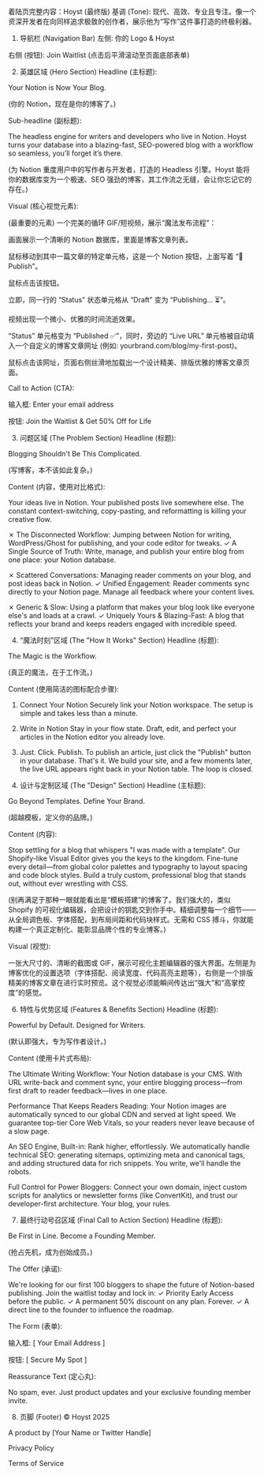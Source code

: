 着陆页完整内容：Hoyst (最终版)
基调 (Tone): 现代、高效、专业且专注。像一个资深开发者在向同样追求极致的创作者，展示他为“写作”这件事打造的终极利器。

1. 导航栏 (Navigation Bar)
左侧: 你的 Logo & Hoyst

右侧 (按钮): Join Waitlist (点击后平滑滚动至页面底部表单)

2. 英雄区域 (Hero Section)
Headline (主标题):

Your Notion is Now Your Blog.

(你的 Notion，现在是你的博客了。)

Sub-headline (副标题):

The headless engine for writers and developers who live in Notion. Hoyst turns your database into a blazing-fast, SEO-powered blog with a workflow so seamless, you’ll forget it’s there.

(为 Notion 重度用户中的写作者与开发者，打造的 Headless 引擎。Hoyst 能将你的数据库变为一个极速、SEO 强劲的博客，其工作流之无缝，会让你忘记它的存在。)

Visual (核心视觉元素):

(最重要的元素) 一个完美的循环 GIF/短视频，展示“魔法发布流程”：

画面展示一个清晰的 Notion 数据库，里面是博客文章列表。

鼠标移动到其中一篇文章的特定单元格，这是一个 Notion 按钮，上面写着 “🚀 Publish”。

鼠标点击该按钮。

立即，同一行的 “Status” 状态单元格从 “Draft” 变为 “Publishing... ⏳”。

视频出现一个微小、优雅的时间流逝效果。

“Status” 单元格变为 “Published ✅”，同时，旁边的 “Live URL” 单元格被自动填入一个自定义的博客文章网址 (例如: yourbrand.com/blog/my-first-post)。

鼠标点击该网址，页面右侧丝滑地加载出一个设计精美、排版优雅的博客文章页面。

Call to Action (CTA):

输入框: Enter your email address

按钮: Join the Waitlist & Get 50% Off for Life

3. 问题区域 (The Problem Section)
Headline (标题):

Blogging Shouldn't Be This Complicated.

(写博客，本不该如此复杂。)

Content (内容，使用对比格式):

Your ideas live in Notion. Your published posts live somewhere else. The constant context-switching, copy-pasting, and reformatting is killing your creative flow.

✗ The Disconnected Workflow: Jumping between Notion for writing, WordPress/Ghost for publishing, and your code editor for tweaks.
✓ A Single Source of Truth: Write, manage, and publish your entire blog from one place: your Notion database.

✗ Scattered Conversations: Managing reader comments on your blog, and post ideas back in Notion.
✓ Unified Engagement: Reader comments sync directly to your Notion page. Manage all feedback where your content lives.

✗ Generic & Slow: Using a platform that makes your blog look like everyone else's and loads at a crawl.
✓ Uniquely Yours & Blazing-Fast: A blog that reflects your brand and keeps readers engaged with incredible speed.

4. “魔法时刻”区域 (The "How It Works" Section)
Headline (标题):

The Magic is the Workflow.

(真正的魔法，在于工作流。)

Content (使用简洁的图标配合步骤):

1. Connect Your Notion
Securely link your Notion workspace. The setup is simple and takes less than a minute.

2. Write in Notion
Stay in your flow state. Draft, edit, and perfect your articles in the Notion editor you already love.

3. Just. Click. Publish.
To publish an article, just click the "Publish" button in your database. That's it. We build your site, and a few moments later, the live URL appears right back in your Notion table. The loop is closed.

5. 设计与定制区域 (The "Design" Section)
Headline (主标题):

Go Beyond Templates. Define Your Brand.

(超越模板，定义你的品牌。)

Content (内容):

Stop settling for a blog that whispers "I was made with a template". Our Shopify-like Visual Editor gives you the keys to the kingdom. Fine-tune every detail—from global color palettes and typography to layout spacing and code block styles. Build a truly custom, professional blog that stands out, without ever wrestling with CSS.

(别再满足于那种一眼就能看出是“模板搭建”的博客了。我们强大的，类似 Shopify 的可视化编辑器，会把设计的钥匙交到你手中。精细调整每一个细节——从全局调色板、字体搭配，到布局间距和代码块样式。无需和 CSS 搏斗，你就能构建一个真正定制化、能彰显品牌个性的专业博客。)

Visual (视觉):

一张大尺寸的、清晰的截图或 GIF，展示可视化主题编辑器的强大界面。左侧是为博客优化的设置选项（字体搭配、阅读宽度、代码高亮主题等），右侧是一个排版精美的博客文章在进行实时预览。这个视觉必须能瞬间传达出“强大”和“高掌控度”的感觉。

6. 特性与优势区域 (Features & Benefits Section)
Headline (标题):

Powerful by Default. Designed for Writers.

(默认即强大，专为写作者设计。)

Content (使用卡片式布局):

The Ultimate Writing Workflow: Your Notion database is your CMS. With URL write-back and comment sync, your entire blogging process—from first draft to reader feedback—lives in one place.

Performance That Keeps Readers Reading: Your Notion images are automatically synced to our global CDN and served at light speed. We guarantee top-tier Core Web Vitals, so your readers never leave because of a slow page.

An SEO Engine, Built-in: Rank higher, effortlessly. We automatically handle technical SEO: generating sitemaps, optimizing meta and canonical tags, and adding structured data for rich snippets. You write, we'll handle the robots.

Full Control for Power Bloggers: Connect your own domain, inject custom scripts for analytics or newsletter forms (like ConvertKit), and trust our developer-first architecture. Your blog, your rules.

7. 最终行动号召区域 (Final Call to Action Section)
Headline (标题):

Be First in Line. Become a Founding Member.

(抢占先机，成为创始成员。)

The Offer (承诺):

We're looking for our first 100 bloggers to shape the future of Notion-based publishing. Join the waitlist today and lock in:
✓ Priority Early Access before the public.
✓ A permanent 50% discount on any plan. Forever.
✓ A direct line to the founder to influence the roadmap.

The Form (表单):

输入框: [ Your Email Address ]

按钮: [ Secure My Spot ]

Reassurance Text (定心丸):

No spam, ever. Just product updates and your exclusive founding member invite.

8. 页脚 (Footer)
© Hoyst 2025

A product by [Your Name or Twitter Handle]

Privacy Policy

Terms of Service